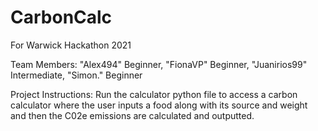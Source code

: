 # CarbonCalc
For Warwick Hackathon 2021

Team Members: "Alex494" Beginner, "FionaVP" Beginner, "Juanirios99" Intermediate, "Simon." Beginner

Project Instructions:
Run the calculator python file to access a carbon calculator where the user inputs a food along with its source
and weight and then the C02e emissions are calculated and outputted.

